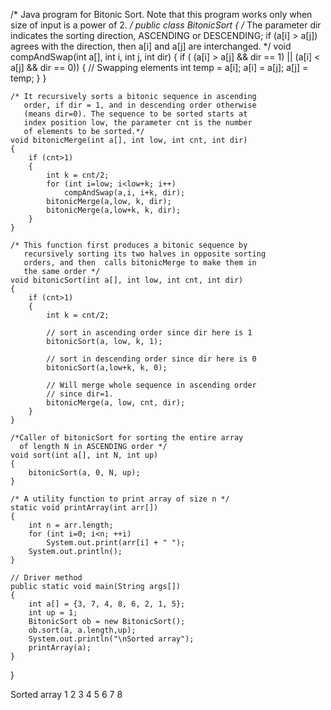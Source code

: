 /* Java program for Bitonic Sort. Note that this program
   works only when size of input is a power of 2. */
public class BitonicSort
{
    /* The parameter dir indicates the sorting direction,
       ASCENDING or DESCENDING; if (a[i] > a[j]) agrees
       with the direction, then a[i] and a[j] are
       interchanged. */
    void compAndSwap(int a[], int i, int j, int dir)
    {
        if ( (a[i] > a[j] && dir == 1) ||
             (a[i] < a[j] && dir == 0))
        {
            // Swapping elements
            int temp = a[i];
            a[i] = a[j];
            a[j] = temp;
        }
    }
 
    /* It recursively sorts a bitonic sequence in ascending
       order, if dir = 1, and in descending order otherwise
       (means dir=0). The sequence to be sorted starts at
       index position low, the parameter cnt is the number
       of elements to be sorted.*/
    void bitonicMerge(int a[], int low, int cnt, int dir)
    {
        if (cnt>1)
        {
            int k = cnt/2;
            for (int i=low; i<low+k; i++)
                compAndSwap(a,i, i+k, dir);
            bitonicMerge(a,low, k, dir);
            bitonicMerge(a,low+k, k, dir);
        }
    }
 
    /* This function first produces a bitonic sequence by
       recursively sorting its two halves in opposite sorting
       orders, and then  calls bitonicMerge to make them in
       the same order */
    void bitonicSort(int a[], int low, int cnt, int dir)
    {
        if (cnt>1)
        {
            int k = cnt/2;
 
            // sort in ascending order since dir here is 1
            bitonicSort(a, low, k, 1);
 
            // sort in descending order since dir here is 0
            bitonicSort(a,low+k, k, 0);
 
            // Will merge whole sequence in ascending order
            // since dir=1.
            bitonicMerge(a, low, cnt, dir);
        }
    }
 
    /*Caller of bitonicSort for sorting the entire array
      of length N in ASCENDING order */
    void sort(int a[], int N, int up)
    {
        bitonicSort(a, 0, N, up);
    }
 
    /* A utility function to print array of size n */
    static void printArray(int arr[])
    {
        int n = arr.length;
        for (int i=0; i<n; ++i)
            System.out.print(arr[i] + " ");
        System.out.println();
    }
 
    // Driver method
    public static void main(String args[])
    {
        int a[] = {3, 7, 4, 8, 6, 2, 1, 5};
        int up = 1;
        BitonicSort ob = new BitonicSort();
        ob.sort(a, a.length,up);
        System.out.println("\nSorted array");
        printArray(a);
    }
}

Sorted array
1 2 3 4 5 6 7 8  
